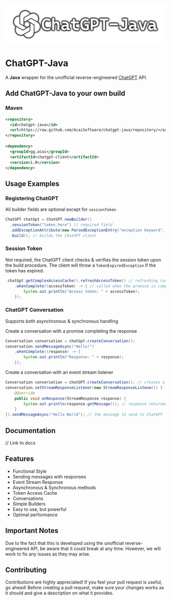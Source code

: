 ![](./media/logo.png)
# ChatGPT-Java
A **Java** wrapper for the unofficial reverse-engineered [ChatGPT](https://chat.openai.com/) API.

## Add ChatGPT-Java to your own build
### Maven
```xml
<repository>
  <id>chatgpt-java</id>
  <url>https://raw.github.com/AcaiSoftware/chatgpt-java/repository/</url>
</repository>

<dependency>
  <groupId>gg.acai</groupId>
  <artifactId>chatgpt-client</artifactId>
  <version>1.0</version>
</dependency>
```

## Usage Examples
### Registering ChatGPT
All builder fields are optional except for ``sessionToken``
```java
ChatGPT chatGpt = ChatGPT.newBuilder()
  .sessionToken("token_here") // required field
  .addExceptionAttribute(new ParsedExceptionEntry("exception keyword", Exception.class)) // adds an exception attribute
  .build(); // builds the ChatGPT client
```

### Session Token
Not required, the ChatGPT client checks & verifies the session token upon the build procedure.
The client will throw a `TokenExpiredException` if the token has expired.
```java
 chatGpt.getComplexAccessCache().refreshAccessToken() // refreshing cache and verifies session token
    .whenComplete((accessToken) -> { // called when the promise is completed, not required
        System.out.println("Access token: " + accessToken);
    });
```

### ChatGPT Conversation
Supports both asynchronous & synchronous handling

Create a conversation with a promise completing the response
```java
Conversation conversation = chatGpt.createConversation();
conversation.sendMessageAsync("Hello!")
    .whenComplete((response) -> {
        System.out.println("Response: " + response);
    });
```

Create a conversation with an event stream listener
```java
Conversation conversation = chatGPT.createConversation(); // creates a new conversation
conversation.setStreamResponseListener(new StreamResponseListener() {
    @Override
    public void onResponse(StreamResponse response) {
        System.out.println(response.getMessage()); // response returned by the event stream
    }
}).sendMessageAsync("Hello World"); // the message to send to ChatGPT
```

## Documentation
// Link to docs

## Features
* Functional Style
* Sending messages with responses
* Event Stream Response
* Asynchronous & Synchronous methods
* Token Access Cache
* Conversations
* Simple Builders
* Easy to use, but powerful
* Optimal performance

## Important Notes
Due to the fact that this is developed using the unofficial reverse-engineered API, be aware that it could break at any time.
However, we will work to fix any issues as they may arise.

## Contributing
Contributions are highly appreciated! If you feel your pull request is useful, go ahead!
Before creating a pull request, make sure your changes works as it should and give a description on what it provides.
